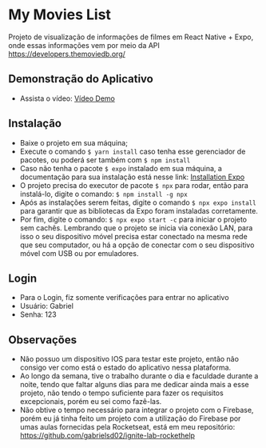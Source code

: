# My Movies List
Projeto de visualização de informações de filmes em React Native + Expo, onde essas informações vem por meio da API https://developers.themoviedb.org/ 

## Demonstração do Aplicativo
- Assista o vídeo: [Vídeo Demo](https://drive.google.com/file/d/11ZeUwWWeta32M0as7an5oHXzLhOBlss0/view?usp=sharing)

## Instalação
- Baixe o projeto em sua máquina;
- Execute o comando `$ yarn install` caso tenha esse gerenciador de pacotes, ou poderá ser também com `$ npm install`
- Caso não tenha o pacote `$ expo` instalado em sua máquina, a documentação para sua instalação está nesse link: [Installation Expo](https://docs.expo.dev/get-started/installation/)
- O projeto precisa do executor de pacote `$ npx` para rodar, então para instalá-lo, digite o comando: `$ npm install -g npx`
- Após as instalações serem feitas, digite o comando `$ npx expo install` para garantir que as bibliotecas da Expo foram instaladas corretamente.
- Por fim, digite o comando: `$ npx expo start -c` para iniciar o projeto sem cachês. Lembrando que o projeto se inicia via conexão LAN, para isso o seu dispositivo móvel precisa estar conectado na mesma rede que seu computador, ou há a opção de conectar com o seu dispositivo móvel com USB ou por emuladores. 

## Login
- Para o Login, fiz somente verificações para entrar no aplicativo
- Usuário: Gabriel
- Senha: 123

## Observações
- Não possuo um dispositivo IOS para testar este projeto, então não consigo ver como está o estado do aplicativo nessa plataforma.
- Ao longo da semana, tive o trabalho durante o dia e faculdade durante a noite, tendo que faltar alguns dias para me dedicar ainda mais a esse projeto, não tendo o tempo suficiente para fazer os requisitos excepcionais, porém eu sei como fazê-las.
- Não obtive o tempo necessário para integrar o projeto com o Firebase, porém eu já tinha feito um projeto com a utilização do Firebase por umas aulas fornecidas pela Rocketseat, está em meu repositório: https://github.com/gabrielsd02/ignite-lab-rockethelp
